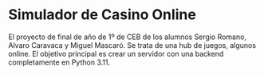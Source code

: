 # Simulador de Casino Online
El proyecto de final de año de 1º de CEB de los alumnos Sergio Romano, Alvaro Caravaca y Miguel Mascaró. Se trata de una hub de juegos, algunos online.
El objetivo principal es crear un servidor con una backend completamente en Python 3.11. 
